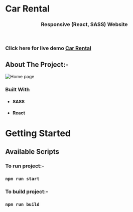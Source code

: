 # Car Rental

<!-- PROJECT LOGO -->
<p align="center">

  <h3 align="center">
  Responsive (React, SASS) Website
  </h3>
 <br />
 
 ### Click here for live demo   <a href="https://e4b5a714.vehicle-rental.pages.dev/">Car Rental</a>

</p>

<!-- ABOUT THE PROJECT -->

## About The Project:-

![Home page](https://github.com/shindigira/vehicle-rental/blob/main/car-rental.png?raw=true "Car Rental home page")

### Built With

- #### SASS
- #### React




<!-- GETTING STARTED -->

# Getting Started

## Available Scripts

### To run project:-

### `npm run start`

### To build project:-

### `npm run build`
